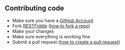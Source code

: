 ## Contributing code

- Make sure you have a [GitHub Account](https://github.com/signup/free)
- Fork [RESTFiddle](https://github.com/ranjan-rk/restfiddle/)
  ([how to fork a repo](https://help.github.com/articles/fork-a-repo))
- Make your changes
- Make sure everything is working fine
- Submit a pull request
([how to create a pull request](https://help.github.com/articles/fork-a-repo))